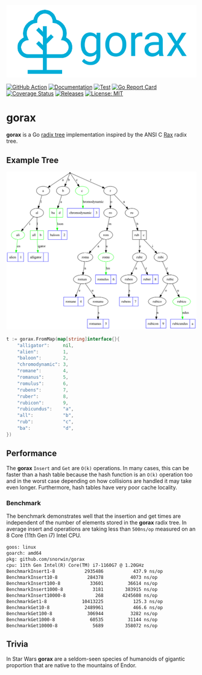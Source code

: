 ![gorax](gorax.png)

[![GitHub Action](https://img.shields.io/badge/GitHub-Action-blue)](https://github.com/features/actions)
[![Documentation](https://img.shields.io/badge/godoc-reference-5272B4.svg)](https://pkg.go.dev/github.com/snorwin/gorax)
[![Test](https://img.shields.io/github/workflow/status/snorwin/gorax/Test?label=tests&logo=github)](https://github.com/snorwin/gorax/actions)
[![Go Report Card](https://goreportcard.com/badge/github.com/snorwin/gorax)](https://goreportcard.com/report/github.com/snorwin/gorax)
[![Coverage Status](https://coveralls.io/repos/github/snorwin/gorax/badge.svg?branch=main)](https://coveralls.io/github/snorwin/gorax?branch=main)
[![Releases](https://img.shields.io/github/v/release/snorwin/gorax)](https://github.com/snorwin/gorax/releases)
[![License: MIT](https://img.shields.io/badge/License-MIT-yellow.svg)](https://opensource.org/licenses/MIT)

# gorax
**gorax** is a Go [radix tree](https://en.wikipedia.org/wiki/Radix_tree) implementation inspired by the ANSI C [Rax](https://github.com/antirez/rax) radix tree.

## Example Tree
![example](example.svg)
```go
t := gorax.FromMap(map[string]interface{}{
    "alligator":     nil,
    "alien":         1,
    "baloon":        2,
    "chromodynamic": 3,
    "romane":        4,
    "romanus":       5,
    "romulus":       6,
    "rubens":        7,
    "ruber":         8,
    "rubicon":       9,
    "rubicundus":    "a",
    "all":           "b",
    "rub":           "c",
    "ba":            "d",
})
```

## Performance
The **gorax** `Insert` and `Get` are `O(k)` operations. In many cases, this can be faster than a hash table because the hash function is an `O(k)` operation too and in the worst case depending on how collisions are handled it may take even longer. Furthermore, hash tables have very poor cache locality.

### Benchmark
The benchmark demonstrates well that the insertion and get times are independent of the number of elements stored in the **gorax** radix tree. In average insert and operations are taking less than `500ns/op` measured on an 8 Core (11th Gen i7) Intel CPU.
```
goos: linux
goarch: amd64
pkg: github.com/snorwin/gorax
cpu: 11th Gen Intel(R) Core(TM) i7-1160G7 @ 1.20GHz
BenchmarkInsert1-8       	 2935486	       437.9 ns/op
BenchmarkInsert10-8      	  284378	      4073 ns/op
BenchmarkInsert100-8     	   33601	     36614 ns/op
BenchmarkInsert1000-8    	    3181	    383915 ns/op
BenchmarkInsert10000-8   	     268	   4245608 ns/op
BenchmarkGet1-8          	10413225	       125.3 ns/op
BenchmarkGet10-8         	 2489961	       466.6 ns/op
BenchmarkGet100-8        	  306944	      3282 ns/op
BenchmarkGet1000-8       	   60535	     31144 ns/op
BenchmarkGet10000-8      	    5689	    358072 ns/op
```

## Trivia
In Star Wars **gorax** are a seldom-seen species of humanoids of gigantic proportion that are native to the mountains of Endor.